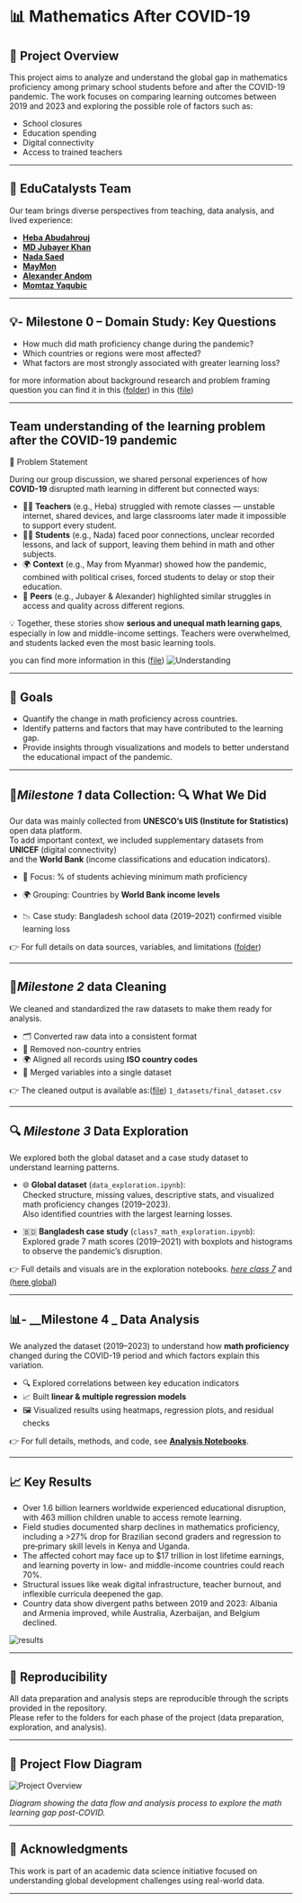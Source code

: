 # 📊 Mathematics After COVID-19

## 🧠 Project Overview

This project aims to analyze and understand the global gap in mathematics
 proficiency among primary school students before and after the COVID-19 pandemic.
  The work focuses on comparing learning outcomes between 2019 and 2023 and
   exploring the possible role of factors such as:

- School closures  
- Education spending  
- Digital connectivity  
- Access to trained teachers

---

## 👥 EduCatalysts Team

Our team brings diverse perspectives from teaching, data analysis, and lived experience:

- [__Heba Abudahrouj__](https://github.com/heba3)
- [__MD Jubayer Khan__](https://github.com/MD-Jubayer-Khan)
- [__Nada Saed__](https://github.com/Nada-saad635)
- [__MayMon__](https://github.com/MayMon-T3807)
- [__Alexander Andom__](https://github.com/aandom)
- [__Momtaz Yaqubic__](https://github.com/Momtaz-yaqubi)

---

## 💡- __Milestone 0 – Domain Study:__ Key Questions

- How much did math proficiency change during the pandemic?  
- Which countries or regions were most affected?  
- What factors are most strongly associated with greater learning loss?
  
for more information about background research and problem framing question you can find it in this
  ([folder](./0_domain_study/README.md)) in this ([file](./0_domain_study/research_question))

---

## Team understanding of the learning problem after the COVID-19 pandemic

 📌 Problem Statement  

During our group discussion, we shared personal experiences of how __COVID-19__ disrupted math learning in different but connected ways:  

- 👩‍🏫 __Teachers__ (e.g., Heba) struggled with remote classes — unstable internet, shared devices, and large classrooms later made it impossible to support every student.  
- 👩‍🎓 __Students__ (e.g., Nada) faced poor connections, unclear recorded lessons, and lack of support, leaving them behind in math and other subjects.  
- 🌍 __Context__ (e.g., May from Myanmar) showed how the pandemic, combined with political crises, forced students to delay or stop their education.  
- 🤝 __Peers__ (e.g., Jubayer & Alexander) highlighted similar struggles in access and quality across different regions.  

💡 Together, these stories show __serious and unequal math learning gaps__, especially in low and middle-income settings. Teachers were overwhelmed, and students lacked even the most basic learning tools.  

you can find more information in this ([file](./0_domain_study/problem_statment))
![Understanding](notes/visuals/understanding.png)

---

## 🎯 Goals

- Quantify the change in math proficiency across countries.  
- Identify patterns and factors that may have contributed to the learning gap.  
- Provide insights through visualizations and models to better understand
the educational impact of the pandemic.

---

## 📂_Milestone 1_ data Collection: 🔍 What We Did

Our data was mainly collected from __UNESCO’s UIS (Institute for Statistics)__ open data platform.  
To add important context, we included supplementary datasets from __UNICEF__ (digital connectivity)  
and the __World Bank__ (income classifications and education indicators).  

- 🎯 Focus: % of students achieving minimum math proficiency  
- 🌍 Grouping: Countries by __World Bank income levels__  

- 📉 Case study: Bangladesh school data (2019–2021) confirmed visible learning loss  

👉 For full details on data sources, variables, and limitations ([folder](./1_datasets/raw_data/))

---

## 🧼_Milestone 2_ data Cleaning  

We cleaned and standardized the raw datasets to make them ready for analysis.  

- 🗂️ Converted raw data into a consistent format  
- 🚫 Removed non-country entries  
- 🌍 Aligned all records using __ISO country codes__  
- 🔗 Merged variables into a single dataset  

👉 The cleaned output is available as:([file](./1_datasets/final_dataset.csv)) `1_datasets/final_dataset.csv`  

---

## 🔍 _Milestone 3_ Data Exploration

We explored both the global dataset and a case study dataset to understand learning patterns.  

- 🌐 __Global dataset__ (`data_exploration.ipynb`):  
  Checked structure, missing values, descriptive stats, and visualized math proficiency changes (2019–2023).  
  Also identified countries with the largest learning losses.  

- 🇧🇩 __Bangladesh case study__ (`class7_math_exploration.ipynb`):  
  Explored grade 7 math scores (2019–2021) with boxplots and histograms to observe the pandemic’s disruption.  

👉 Full details and visuals are in the exploration notebooks.
 [_here class 7_](3_data_exploration/class7_math_exploration.ipynb) and [(here global)](3_data_exploration/data_exploration.ipynb)

---

## 📊- __Milestone 4  _ Data Analysis  

We analyzed the dataset (2019–2023) to understand how __math proficiency__ changed during the COVID-19 period  and which factors explain this variation.  

- 🔍 Explored correlations between key education indicators  
- 📈 Built __linear & multiple regression models__  
- 🖼️ Visualized results using heatmaps, regression plots, and residual checks  

👉 For full details, methods, and code, see [__Analysis Notebooks__](4_data_analysis/dataset_analysis.ipynb).  

---

## 📈 Key Results

- Over 1.6 billion learners worldwide experienced educational disruption, with 463 million children unable to access remote learning.
- Field studies documented sharp declines in mathematics proficiency, including a >27% drop for Brazilian second graders and regression to pre‑primary skill levels in Kenya and Uganda.
- The affected cohort may face up to $17 trillion in lost lifetime earnings, and learning poverty in low- and middle-income countries could reach 70%.
- Structural issues like weak digital infrastructure, teacher burnout, and inflexible curricula deepened the gap.
- Country data show divergent paths between 2019 and 2023: Albania and Armenia improved, while Australia, Azerbaijan, and Belgium declined.

![results](notes/visuals/results.png)

---

## 🔄 Reproducibility

All data preparation and analysis steps are reproducible through the scripts
 provided in the repository.  
Please refer to the folders for each phase of the project
 (data preparation, exploration, and analysis).

---

## 📌 Project Flow Diagram

![Project Overview](notes/visuals/workflow.png)

_Diagram showing the data flow and analysis process to explore the
 math learning gap post-COVID._

---

## 🤝 Acknowledgments

This work is part of an academic data science initiative focused on
 understanding global development challenges using real-world data.

---
